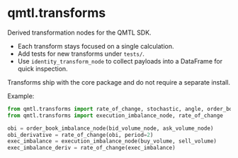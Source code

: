 # qmtl.transforms

Derived transformation nodes for the QMTL SDK.

- Each transform stays focused on a single calculation.
- Add tests for new transforms under `tests/`.
- Use `identity_transform_node` to collect payloads into a DataFrame for quick inspection.

Transforms ship with the core package and do not require a separate install.

Example:

```python
from qmtl.transforms import rate_of_change, stochastic, angle, order_book_imbalance_node
from qmtl.transforms import execution_imbalance_node, rate_of_change

obi = order_book_imbalance_node(bid_volume_node, ask_volume_node)
obi_derivative = rate_of_change(obi, period=2)
exec_imbalance = execution_imbalance_node(buy_volume, sell_volume)
exec_imbalance_deriv = rate_of_change(exec_imbalance)
```
